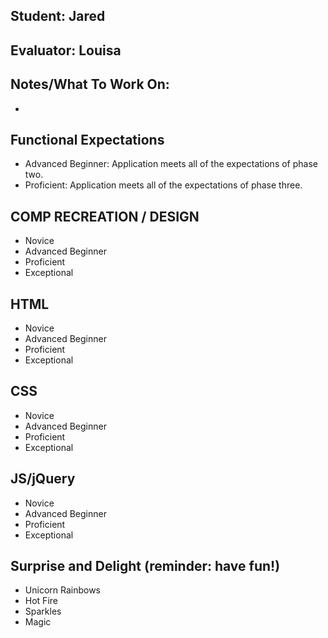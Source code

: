 ## Student: Jared
## Evaluator: Louisa
## Notes/What To Work On:

- 

## Functional Expectations

* Advanced Beginner: Application meets all of the expectations of phase two.  
* Proficient: Application meets all of the expectations of phase three.  


## COMP RECREATION / DESIGN

* Novice  
* Advanced Beginner  
* Proficient  
* Exceptional  


## HTML

* Novice  
* Advanced Beginner  
* Proficient  
* Exceptional  


## CSS

* Novice  
* Advanced Beginner  
* Proficient  
* Exceptional  


## JS/jQuery

* Novice  
* Advanced Beginner  
* Proficient  
* Exceptional  


## Surprise and Delight (reminder: have fun!)

* Unicorn Rainbows  
* Hot Fire  
* Sparkles  
* Magic
